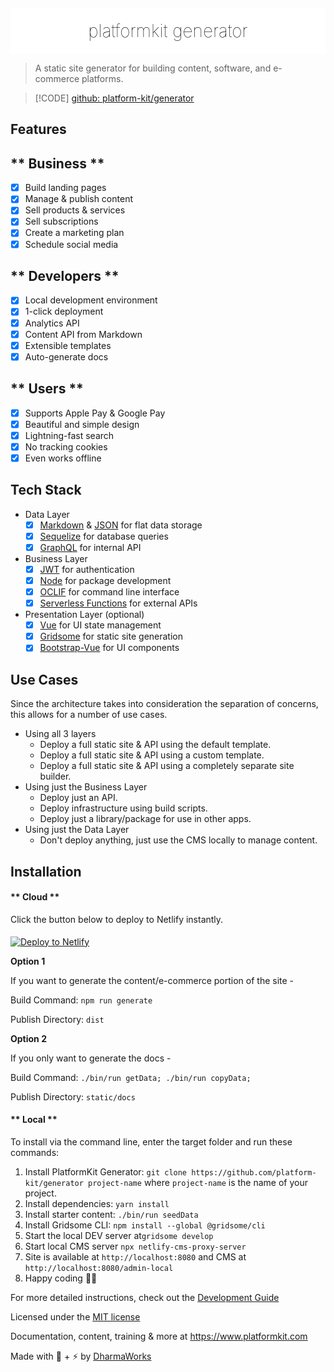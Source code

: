 <div align="center" style="background:#fff;border-radius:5px;padding:10px 10px 5px 10px;margin-top:20px;">
    <h1 style="margin-bottom:15px;margin-top:10px; border:none;font-weight:100;color:#000 !important;"><span>platformkit</span> <span style="">generator</span></h1>
</div>

> A static site generator for building content, software, and e-commerce platforms.

> [!CODE]
[github: platform-kit/generator](https://github.com/platform-kit/generator)

## Features

<!-- tabs:start -->

## ** Business **
- [x] Build landing pages
- [x] Manage & publish content
- [x] Sell products & services
- [x] Sell subscriptions
- [x] Create a marketing plan
- [x] Schedule social media

## ** Developers **
- [x] Local development environment
- [x] 1-click deployment
- [x] Analytics API
- [x] Content API from Markdown
- [x] Extensible templates
- [x] Auto-generate docs

## ** Users **
- [x] Supports Apple Pay & Google Pay
- [x] Beautiful and simple design
- [x] Lightning-fast search
- [x] No tracking cookies
- [x] Even works offline

<!-- tabs:end -->

## Tech Stack
- Data Layer
    - [x] [Markdown](https://www.markdownguide.org/getting-started/) & [JSON](https://www.json.org/json-en.html) for flat data storage
    - [x] [Sequelize](https://sequelize.org/) for database queries
    - [x] [GraphQL](https://www.graphql.com/) for internal API
- Business Layer
    - [x] [JWT](https://jwt.io/) for authentication
    - [x] [Node](https://nodejs.org/) for package development
    - [x] [OCLIF](https://oclif.io/) for command line interface
    - [x] [Serverless Functions](https://serverless-stack.com/chapters/what-is-serverless.html) for external APIs
- Presentation Layer (optional)
    - [x] [Vue](https://vuejs.org/) for UI state management
    - [x] [Gridsome](https://gridsome.org/) for static site generation
    - [x] [Bootstrap-Vue](https://bootstrap-vue.js.org/) for UI components

## Use Cases

Since the architecture takes into consideration the separation of concerns, this allows for a number of use cases.

- Using all 3 layers
    - Deploy a full static site & API using the default template.
    - Deploy a full static site & API using a custom template.
    - Deploy a full static site & API using a completely separate site builder.
- Using just the Business Layer
    - Deploy just an API.
    - Deploy infrastructure using build scripts.
    - Deploy just a library/package for use in other apps.
- Using just the Data Layer
    - Don't deploy anything, just use the CMS locally to manage content.

## Installation

<!-- tabs:start -->

#### ** Cloud **

Click the button below to deploy to Netlify instantly.

<a href="https://app.netlify.com/start/deploy?repository=https://github.com/platform-kit/generator"><img style="margin-top:5px;" src="https://www.netlify.com/img/deploy/button.svg" alt="Deploy to Netlify"></a>

**Option 1** 

If you want to generate the content/e-commerce portion of the site - 

Build Command: `npm run generate`

Publish Directory: `dist`

**Option 2**

If you only want to generate the docs -

Build Command: `./bin/run getData; ./bin/run copyData;`

Publish Directory: `static/docs`

#### ** Local **

To install via the command line, enter the target folder and run these commands:

1. Install PlatformKit Generator: `git clone https://github.com/platform-kit/generator project-name` where `project-name` is the name of your project.
2. Install dependencies: `yarn install`
3. Install starter content: `./bin/run seedData`
4. Install Gridsome CLI: `npm install --global @gridsome/cli`
5. Start the local DEV server at`gridsome develop`
6. Start local CMS server `npx netlify-cms-proxy-server` 
7. Site is available at `http://localhost:8080` and CMS at `http://localhost:8080/admin-local`
8. Happy coding 🎉🙌

<!-- tabs:end -->

For more detailed instructions, check out the [Development Guide](/guides/development.md)

Licensed under the [MIT license](http://opensource.org/licenses/MIT)

Documentation, content, training & more at https://www.platformkit.com 

Made with 💖 + ⚡ by [DharmaWorks](https://www.dharmaworks.com)